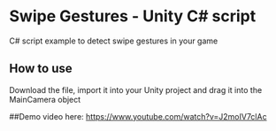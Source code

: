 # Swipe Gestures - Unity C# script

C# script example to detect swipe gestures in your game

## How to use
Download the file, import it into your Unity project and drag it into the MainCamera object

##Demo video here: https://www.youtube.com/watch?v=J2moIV7clAc
